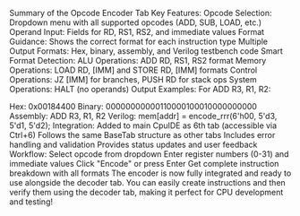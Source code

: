 Summary of the Opcode Encoder Tab
Key Features:
Opcode Selection: Dropdown menu with all supported opcodes (ADD, SUB, LOAD, etc.)
Operand Input: Fields for RD, RS1, RS2, and immediate values
Format Guidance: Shows the correct format for each instruction type
Multiple Output Formats: Hex, binary, assembly, and Verilog testbench code
Smart Format Detection:
ALU Operations: ADD RD, RS1, RS2 format
Memory Operations: LOAD RD, [IMM] and STORE RD, [IMM] formats
Control Operations: JZ [IMM] for branches, PUSH RD for stack ops
System Operations: HALT (no operands)
Output Examples:
For ADD R3, R1, R2:

Hex: 0x00184400
Binary: 00000000000110000100010000000000
Assembly: ADD R3, R1, R2
Verilog: mem[addr] = encode_rrr(6'h00, 5'd3, 5'd1, 5'd2);
Integration:
Added to main CpuIDE as 6th tab (accessible via Ctrl+6)
Follows the same BaseTab structure as other tabs
Includes error handling and validation
Provides status updates and user feedback
Workflow:
Select opcode from dropdown
Enter register numbers (0-31) and immediate values
Click "Encode" or press Enter
Get complete instruction breakdown with all formats
The encoder is now fully integrated and ready to use alongside the decoder tab. You can easily create instructions and then verify them using the decoder tab, making it perfect for CPU development and testing!